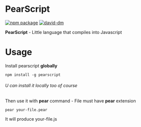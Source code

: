 # PearScript

[![npm package][npm-badge]][npm]
[![david-dm][david-badge]][david-dm]

**PearScript** - Little language that compiles into Javascript

# Usage
Install pearscript **globally**
```
npm install -g pearscript
```
###### U can install it locally too of course

Then use it with **pear** command - File must have **pear** extension

```
pear your-file.pear
```

It will produce your-file.js

[npm-badge]: https://img.shields.io/badge/npm-v0.0.1-brightgreen.svg
[npm]: https://www.npmjs.com/package/pearscript

[david-badge]: https://david-dm.org/kocisov/pearscript/dev-status.svg
[david-dm]: https://david-dm.org/kocisov/pearscript#info=devDependencies